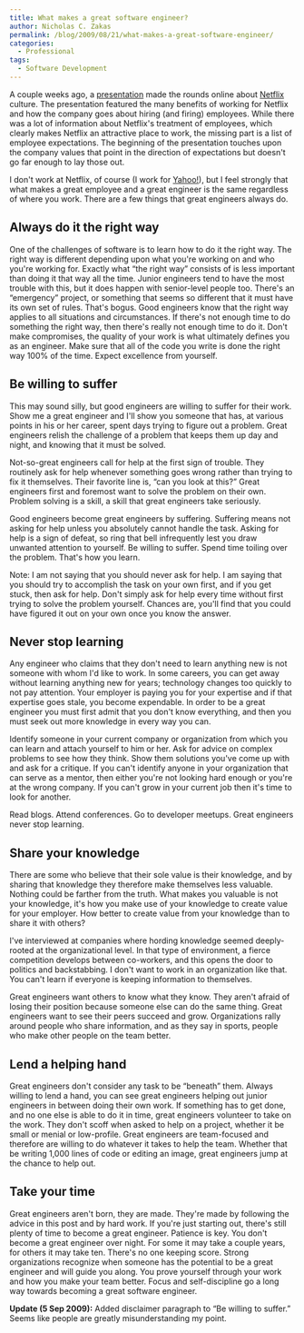 ```yaml
---
title: What makes a great software engineer?
author: Nicholas C. Zakas
permalink: /blog/2009/08/21/what-makes-a-great-software-engineer/
categories:
  - Professional
tags:
  - Software Development
---
```

A couple weeks ago, a [presentation][1] made the rounds online about [Netflix][2] culture. The presentation featured the many benefits of working for Netflix and how the company goes about hiring (and firing) employees. While there was a lot of information about Netflix's treatment of employees, which clearly makes Netflix an attractive place to work, the missing part is a list of employee expectations. The beginning of the presentation touches upon the company values that point in the direction of expectations but doesn't go far enough to lay those out.

I don't work at Netflix, of course (I work for [Yahoo!][3]), but I feel strongly that what makes a great employee and a great engineer is the same regardless of where you work. There are a few things that great engineers always do.

## Always do it the right way

One of the challenges of software is to learn how to do it the right way. The right way is different depending upon what you're working on and who you're working for. Exactly what &#8220;the right way&#8221; consists of is less important than doing it that way all the time. Junior engineers tend to have the most trouble with this, but it does happen with senior-level people too. There's an &#8220;emergency&#8221; project, or something that seems so different that it must have its own set of rules. That's bogus. Good engineers know that the right way applies to all situations and circumstances. If there's not enough time to do something the right way, then there's really not enough time to do it. Don't make compromises, the quality of your work is what ultimately defines you as an engineer. Make sure that all of the code you write is done the right way 100% of the time. Expect excellence from yourself.

## Be willing to suffer

This may sound silly, but good engineers are willing to suffer for their work. Show me a great engineer and I'll show you someone that has, at various points in his or her career, spent days trying to figure out a problem. Great engineers relish the challenge of a problem that keeps them up day and night, and knowing that it must be solved.

Not-so-great engineers call for help at the first sign of trouble. They routinely ask for help whenever something goes wrong rather than trying to fix it themselves. Their favorite line is, &#8220;can you look at this?&#8221; Great engineers first and foremost want to solve the problem on their own. Problem solving is a skill, a skill that great engineers take seriously.

Good engineers become great engineers by suffering. Suffering means not asking for help unless you absolutely cannot handle the task. Asking for help is a sign of defeat, so ring that bell infrequently lest you draw unwanted attention to yourself. Be willing to suffer. Spend time toiling over the problem. That's how you learn.

Note: I am not saying that you should never ask for help. I am saying that you should try to accomplish the task on your own first, and if you get stuck, then ask for help. Don't simply ask for help every time without first trying to solve the problem yourself. Chances are, you'll find that you could have figured it out on your own once you know the answer.

## Never stop learning

Any engineer who claims that they don't need to learn anything new is not someone with whom I'd like to work. In some careers, you can get away without learning anything new for years; technology changes too quickly to not pay attention. Your employer is paying you for your expertise and if that expertise goes stale, you become expendable. In order to be a great engineer you must first admit that you don't know everything, and then you must seek out more knowledge in every way you can.

Identify someone in your current company or organization from which you can learn and attach yourself to him or her. Ask for advice on complex problems to see how they think. Show them solutions you've come up with and ask for a critique. If you can't identify anyone in your organization that can serve as a mentor, then either you're not looking hard enough or you're at the wrong company. If you can't grow in your current job then it's time to look for another.

Read blogs. Attend conferences. Go to developer meetups. Great engineers never stop learning.

## Share your knowledge

There are some who believe that their sole value is their knowledge, and by sharing that knowledge they therefore make themselves less valuable. Nothing could be farther from the truth. What makes you valuable is not your knowledge, it's how you make use of your knowledge to create value for your employer. How better to create value from your knowledge than to share it with others?

I've interviewed at companies where hording knowledge seemed deeply-rooted at the organizational level. In that type of environment, a fierce competition develops between co-workers, and this opens the door to politics and backstabbing. I don't want to work in an organization like that. You can't learn if everyone is keeping information to themselves.

Great engineers want others to know what they know. They aren't afraid of losing their position because someone else can do the same thing. Great engineers want to see their peers succeed and grow. Organizations rally around people who share information, and as they say in sports, people who make other people on the team better.

## Lend a helping hand

Great engineers don't consider any task to be &#8220;beneath&#8221; them. Always willing to lend a hand, you can see great engineers helping out junior engineers in between doing their own work. If something has to get done, and no one else is able to do it in time, great engineers volunteer to take on the work. They don't scoff when asked to help on a project, whether it be small or menial or low-profile. Great engineers are team-focused and therefore are willing to do whatever it takes to help the team. Whether that be writing 1,000 lines of code or editing an image, great engineers jump at the chance to help out.

## Take your time

Great engineers aren't born, they are made. They're made by following the advice in this post and by hard work. If you're just starting out, there's still plenty of time to become a great engineer. Patience is key. You don't become a great engineer over night. For some it may take a couple years, for others it may take ten. There's no one keeping score. Strong organizations recognize when someone has the potential to be a great engineer and will guide you along. You prove yourself through your work and how you make your team better. Focus and self-discipline go a long way towards becoming a great software engineer.

**Update (5 Sep 2009):** Added disclaimer paragraph to &#8220;Be willing to suffer.&#8221; Seems like people are greatly misunderstanding my point.

 [1]: http://www.slideshare.net/reed2001/culture-1798664
 [2]: http://www.netflix.com/
 [3]: http://www.yahoo.com/
